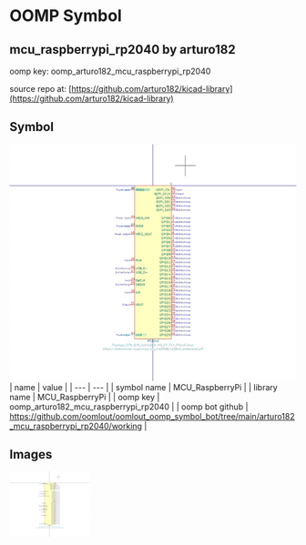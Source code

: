 # OOMP Symbol  
## mcu_raspberrypi_rp2040  by arturo182  
  
oomp key: oomp_arturo182_mcu_raspberrypi_rp2040  
  
source repo at: [https://github.com/arturo182/kicad-library](https://github.com/arturo182/kicad-library)  
## Symbol  
  
[![working.png](working_600.png)](working.png)  
| name | value | 
| --- | --- | 
| symbol name | MCU_RaspberryPi | 
| library name | MCU_RaspberryPi | 
| oomp key | oomp_arturo182_mcu_raspberrypi_rp2040 | 
| oomp bot github | https://github.com/oomlout/oomlout_oomp_symbol_bot/tree/main/arturo182_mcu_raspberrypi_rp2040/working | 
## Images  
  
[![working.png](working_140.png)](working.png)  
